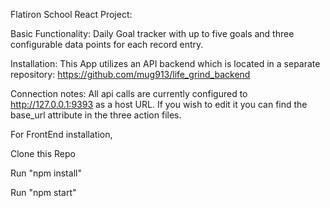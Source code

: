 Flatiron School React Project:

Basic Functionality: Daily Goal tracker with up to five goals and three configurable data points for each record entry.

Installation: This App utilizes an API backend which is located in a separate repository: https://github.com/mug913/life_grind_backend

Connection notes: All api calls are currently configured to http://127.0.0.1:9393 as a host URL. If you wish to edit it you can find the base_url attribute in the three action files. 

For FrontEnd installation, 

Clone this Repo

Run "npm install"

Run "npm start"

